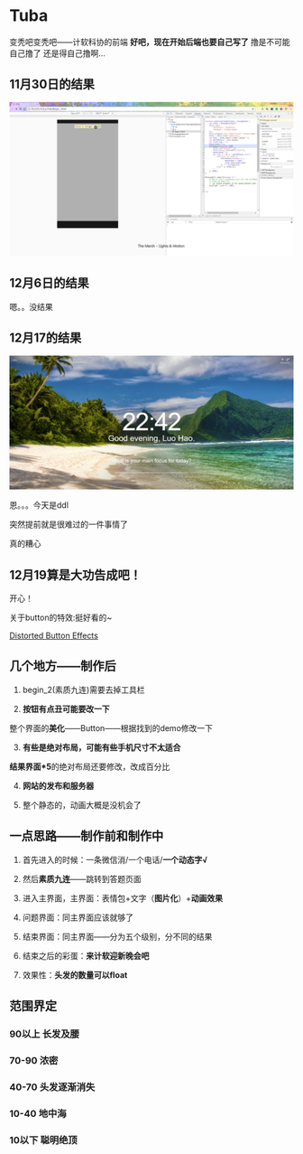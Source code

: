 # Tuba

变秃吧变秃吧——计软科协的前端
**好吧，现在开始后端也要自己写了**
撸是不可能自己撸了
还是得自己撸啊...

## 11月30日的结果
![预览](2017-11-30_21-09-38.gif)

## 12月6日的结果

嗯。。没结果

## 12月17的结果

![预览2](2017-12-17_22-42-38.gif)

恩。。。今天是ddl<br/>

突然提前就是很难过的一件事情了<br/>

真的糟心<br/>

## 12月19算是大功告成吧！

开心！<br/>

关于button的特效:挺好看的~<br/>

[Distorted Button Effects](http://www.html5think.com/demos/html5think-distorted-button-effects/)

## 几个地方——制作后

1. begin_2(素质九连)需要去掉工具栏<br/>

2. **按钮有点丑可能要改一下**

整个界面的**美化**——Button——根据找到的demo修改一下<br/>

3. **有些是绝对布局，可能有些手机尺寸不太适合**

**结果界面*5**的绝对布局还要修改，改成百分比<br/>

4. **网站的发布和服务器**

5. 整个静态的，动画大概是没机会了

## 一点思路——制作前和制作中

1. 首先进入的时候：一条微信消/一个电话/**一个动态字√**

2. 然后**素质九连**——跳转到答题页面

3. 进入主界面，主界面：表情包+文字（**图片化**）+**动画效果**

4. 问题界面：同主界面应该就够了

5. 结束界面：同主界面——分为五个级别，分不同的结果

6. 结束之后的彩蛋：**来计软迎新晚会吧**

7. 效果性：**头发的数量可以float**

<!-- ## MAKA iH5 百度H5
可视化h5暂时只考虑这三个吧

## 麦克
微信表单提交试试这个 -->

## 范围界定

### 90以上 长发及腰

### 70-90 浓密

### 40-70 头发逐渐消失

### 10-40 地中海

### 10以下  聪明绝顶

